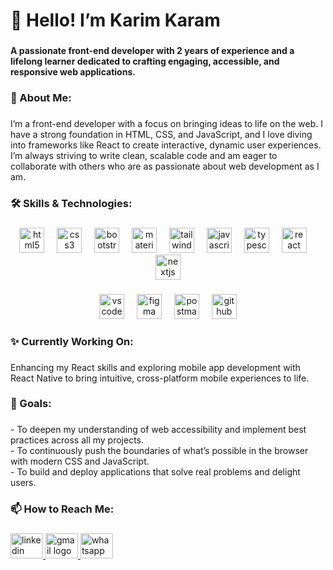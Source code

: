 <h1 align="left">👋 Hello! I’m  Karim Karam</h1>

###

<h4 align="left">A passionate front-end developer with 2 years of experience and a lifelong learner dedicated to crafting engaging, accessible, and responsive web applications.</h4>

###

<h3 align="left">🔹 About Me:</h3>

###

<p align="left">I’m a front-end developer with a focus on bringing ideas to life on the web. I have a strong foundation in HTML, CSS, and JavaScript, and I love diving into frameworks like React to create interactive, dynamic user experiences. I’m always striving to write clean, scalable code and am eager to collaborate with others who are as passionate about web development as I am.</p>

###

<h3 align="left">🛠 Skills & Technologies:</h3>

###

<div align="center">
  <img src="https://skillicons.dev/icons?i=html" height="40" alt="html5 logo"  />
  <img width="12" />
  <img src="https://skillicons.dev/icons?i=css" height="40" alt="css3 logo"  />
  <img width="12" />
  <img src="https://skillicons.dev/icons?i=bootstrap" height="40" alt="bootstrap logo"  />
  <img width="12" />
  <img src="https://skillicons.dev/icons?i=materialui" height="40" alt="materialui logo"  />
  <img width="12" />
  <img src="https://skillicons.dev/icons?i=tailwind" height="40" alt="tailwindcss logo"  />
  <img width="12" />
  <img src="https://skillicons.dev/icons?i=js" height="40" alt="javascript logo"  />
  <img width="12" />
  <img src="https://skillicons.dev/icons?i=ts" height="40" alt="typescript logo"  />
  <img width="12" />
  <img src="https://skillicons.dev/icons?i=react" height="40" alt="react logo"  />
  <img width="12" />
  <img src="https://skillicons.dev/icons?i=nextjs" height="40" alt="nextjs logo"  />
</div>

###

<div align="center">
  <img src="https://skillicons.dev/icons?i=vscode" height="40" alt="vscode logo"  />
  <img width="12" />
  <img src="https://skillicons.dev/icons?i=figma" height="40" alt="figma logo"  />
  <img width="12" />
  <img src="https://skillicons.dev/icons?i=postman" height="40" alt="postman logo"  />
  <img width="12" />
  <img src="https://skillicons.dev/icons?i=github" height="40" alt="github logo"  />
</div>

###

<h3 align="left">✨ Currently Working On:</h3>

###

<p align="left">Enhancing my React skills and exploring mobile app development with React Native to bring intuitive, cross-platform mobile experiences to life.</p>

###

<h3 align="left">🌟 Goals:</h3>

###

<p align="left">- To deepen my understanding of web accessibility and implement best practices across all my projects.<br>- To continuously push the boundaries of what’s possible in the browser with modern CSS and JavaScript.<br>- To build and deploy applications that solve real problems and delight users.</p>

###

<h3 align="left">📫 How to Reach Me:</h3>

###

<div align="left">
  <a href="https://www.linkedin.com/in/karim-karam-33a36b174/" target="_blank">
    <img src="https://raw.githubusercontent.com/maurodesouza/profile-readme-generator/master/src/assets/icons/social/linkedin/default.svg" width="52" height="40" alt="linkedin logo"  />
  </a>
  <a href="karamkarim454@gmail.com" target="_blank">
    <img src="https://raw.githubusercontent.com/maurodesouza/profile-readme-generator/master/src/assets/icons/social/gmail/default.svg" width="52" height="40" alt="gmail logo"  />
  </a>
  <a href="01092350393" target="_blank">
    <img src="https://raw.githubusercontent.com/maurodesouza/profile-readme-generator/master/src/assets/icons/social/whatsapp/default.svg" width="52" height="40" alt="whatsapp logo"  />
  </a>
</div>

###
